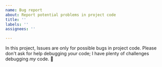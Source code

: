 ```yaml
---
name: Bug report
about: Report potential problems in project code
title: ''
labels: ''
assignees: ''

---
```


In this project, Issues are only for possible bugs in project code. Please don't ask for help debugging _your_ code; I have plenty of challenges debugging _my_ code. 🥲
